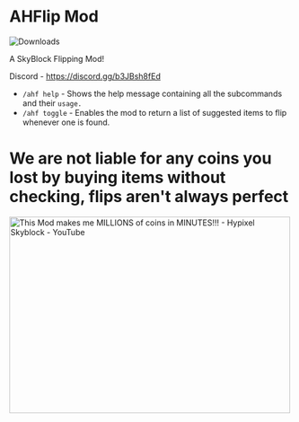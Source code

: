 # AHFlip Mod

<img alt="Downloads" src="https://img.shields.io/github/downloads/mindlesslydev/notenoughcoins/total.svg" />


A SkyBlock Flipping Mod!

Discord - https://discord.gg/b3JBsh8fEd<br/>

- `/ahf help` - Shows the help message containing all the subcommands and their `usage.`
- `/ahf toggle` - Enables the mod to return a list of suggested items to flip whenever one is found.


# We are not liable for any coins you lost by buying items without checking, flips aren't always perfect

<img src="https://i.ytimg.com/vi/yI14Q_R0WP4/maxresdefault.jpg" width="500" height="350" alt="This Mod makes me MILLIONS of coins in MINUTES!!! - Hypixel Skyblock -  YouTube"/>

